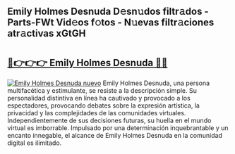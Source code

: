 ## Emily Holmes Desnuda D𝚎sn𝚞dos filtr𝚊dos - Parts-FWt Vid𝚎os f𝚘tos - N𝚞evas filtr𝚊ciones atr𝚊ctivas xGtGH

# <h2><a href="http://mbcvjgm.tromn.icu/?c=Emily+Holmes+Desnuda">🔗👉👉👉 Emily Holmes Desnuda 🔗🔗</a></h2>

[![Emily Holmes Desnuda nuevo](https://i.imgur.com/pEAQMta.gif)](http://mbcvjgm.tromn.icu/?c=Emily+Holmes+Desnuda)
Emily Holmes Desnuda, una persona multifacética y estimulante, se resiste a la descripción simple. Su personalidad distintiva en línea ha cautivado y provocado a los espectadores, provocando debates sobre la expresión artística, la privacidad y las complejidades de las comunidades virtuales. Independientemente de sus decisiones futuras, su huella en el mundo virtual es imborrable. Impulsado por una determinación inquebrantable y un encanto innegable, el alcance de Emily Holmes Desnuda en la comunidad digital es ilimitado.
